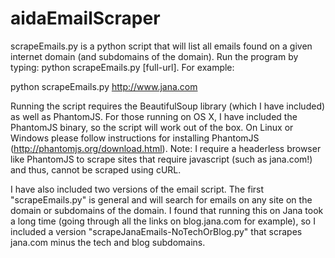 # aidaEmailScraper

scrapeEmails.py is a python script that will list all emails found on a given internet domain (and  subdomains of the domain). Run the program by typing: python scrapeEmails.py [full-url]. For example: 

python scrapeEmails.py http://www.jana.com 

Running the script requires the BeautifulSoup library (which I have included) as well as PhantomJS. For those running on OS X, I have included the PhantomJS binary, so the script will work out of the box. On Linux or Windows please follow instructions for installing PhantomJS (http://phantomjs.org/download.html). Note: I require a headerless browser like PhantomJS to scrape sites that require javascript (such as jana.com!) and thus, cannot be scraped using cURL. 

I have also included two versions of the email script. The first "scrapeEmails.py" is general and will search for emails on any site on the domain or subdomains of the domain. I found that running this on Jana took a long time (going through all the links on blog.jana.com for example), so I included a version "scrapeJanaEmails-NoTechOrBlog.py" that scrapes jana.com minus the tech and blog subdomains. 



